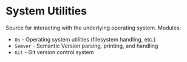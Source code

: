 System Utilities
===

Source for interacting with the underlying operating system.  Modules:

* `Os` - Operating system utilities (filesystem handling, etc.)
* `Semver` - Semantic Version parsing, printing, and handling
* `Git` - Git version control system
